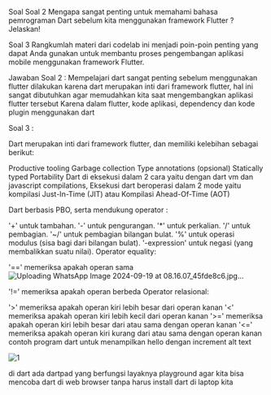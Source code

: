 Soal
Soal 2 Mengapa sangat penting untuk memahami bahasa pemrograman Dart sebelum kita menggunakan framework Flutter ? Jelaskan!

Soal 3 Rangkumlah materi dari codelab ini menjadi poin-poin penting yang dapat Anda gunakan untuk membantu proses pengembangan aplikasi mobile menggunakan framework Flutter.

Jawaban
Soal 2 : Mempelajari dart sangat penting sebelum menggunakan flutter dilakukan karena dart merupakan inti dari framework flutter, hal ini sangat dibutuhkan agar memudahkan kita saat mengembangkan aplikasi flutter tersebut Karena dalam flutter, kode aplikasi, dependency dan kode plugin menggunakan dart

Soal 3 :

Dart merupakan inti dari framework flutter, dan memiliki kelebihan sebagai berikut:

Productive tooling
Garbage collection
Type annotations (opsional)
Statically typed
Portability
Dart di eksekusi dalam 2 cara yaitu dengan dart vm dan javascript compilations, Eksekusi dart beroperasi dalam 2 mode yaitu kompilasi Just-In-Time (JIT) atau Kompilasi Ahead-Of-Time (AOT)

Dart berbasis PBO, serta mendukung operator :

'+' untuk tambahan.
'-' untuk pengurangan.
'*' untuk perkalian.
'/' untuk pembagian.
'~/' untuk pembagian bilangan bulat.
'%' untuk operasi modulus (sisa bagi dari bilangan bulat).
'-expression' untuk negasi (yang membalikkan suatu nilai).
Operator equality:

'==' memeriksa apakah operan sama![Uploading WhatsApp Image 2024-09-19 at 08.16.07_45fde8c6.jpg…]()

'!=' memeriksa apakah operan berbeda
Operator relasional:

'>' memeriksa apakah operan kiri lebih besar dari operan kanan
'<' memeriksa apakah operan kiri lebih kecil dari operan kanan
'>=' memeriksa apakah operan kiri lebih besar dari atau sama dengan operan kanan
'<=' memeriksa apakah operan kiri kurang dari atau sama dengan operan kanan
contoh program dart untuk menampilkan hello dengan increment alt text

![1](https://github.com/user-attachments/assets/669a7e61-293f-4b85-84d1-a5a4fa4859b7)

di dart ada dartpad yang berfungsi layaknya playground agar kita bisa mencoba dart di web browser tanpa harus install dart di laptop kita
